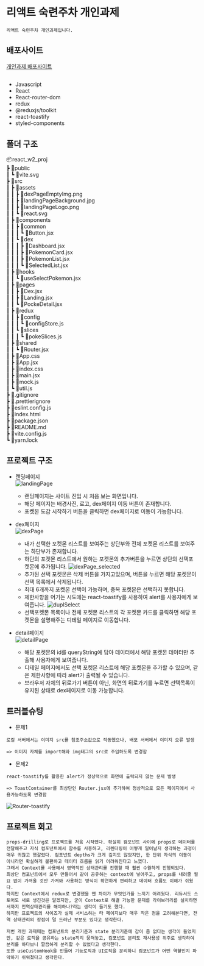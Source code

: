 # 리액트 숙련주차 개인과제
```
리액트 숙련주차 개인과제입니다.
```

## 배포사이트
[개인과제 배포사이트](https://react-w2-proj.vercel.app/)

##
- Javascript
- React
- React-router-dom
- redux
- @reduxjs/toolkit
- react-toastify
- styled-components

## 폴더 구조
📦react_w2_proj<br/>
┣ 📂public<br/>
┃ ┗ 📜vite.svg<br/>
┣ 📂src<br/>
┃ ┣ 📂assets<br/>
┃ ┃ ┣ 📜dexPageEmptyImg.png<br/>
┃ ┃ ┣ 📜landingPageBackground.jpg<br/>
┃ ┃ ┣ 📜landingPageLogo.png<br/>
┃ ┃ ┗ 📜react.svg<br/>
┃ ┣ 📂components<br/>
┃ ┃ ┣ 📂common<br/>
┃ ┃ ┃ ┗ 📜Button.jsx<br/>
┃ ┃ ┗ 📂dex<br/>
┃ ┃ ┃ ┣ 📜Dashboard.jsx<br/>
┃ ┃ ┃ ┣ 📜PokemonCard.jsx<br/>
┃ ┃ ┃ ┣ 📜PokemonList.jsx<br/>
┃ ┃ ┃ ┗ 📜SelectedList.jsx<br/>
┃ ┣ 📂hooks<br/>
┃ ┃ ┗ 📜useSelectPokemon.jsx<br/>
┃ ┣ 📂pages<br/>
┃ ┃ ┣ 📜Dex.jsx<br/>
┃ ┃ ┣ 📜Landing.jsx<br/>
┃ ┃ ┗ 📜PockeDetail.jsx<br/>
┃ ┣ 📂redux<br/>
┃ ┃ ┣ 📂config<br/>
┃ ┃ ┃ ┗ 📜configStore.js<br/>
┃ ┃ ┗ 📂slices<br/>
┃ ┃ ┃ ┗ 📜pokeSlices.js<br/>
┃ ┣ 📂shared<br/>
┃ ┃ ┗ 📜Router.jsx<br/>
┃ ┣ 📜App.css<br/>
┃ ┣ 📜App.jsx<br/>
┃ ┣ 📜index.css<br/>
┃ ┣ 📜main.jsx<br/>
┃ ┣ 📜mock.js<br/>
┃ ┗ 📜util.js<br/>
┣ 📜.gitignore<br/>
┣ 📜.prettierignore<br/>
┣ 📜eslint.config.js<br/>
┣ 📜index.html<br/>
┣ 📜package.json<br/>
┣ 📜README.md<br/>
┣ 📜vite.config.js<br/>
┗ 📜yarn.lock<br/>

## 프로젝트 구조
- 랜딩페이지<br/>
![landingPage](https://github.com/user-attachments/assets/f574be82-ec68-4c01-ac1c-dcbc037add26)
    - 랜딩페이지는 사이트 진입 시 처음 보는 화면입니다.
    - 해당 페이지는 배경사진, 로고, dex페이지 이동 버튼이 존재합니다.
    - 포켓몬 도감 시작하기 버튼을 클릭하면 dex페이지로 이동이 가능합니다.

- dex페이지<br/>
![dexPage](https://github.com/user-attachments/assets/98e25668-f1ac-4f01-a3c9-cbe2bc07fa35)
    - 내가 선택한 포켓몬 리스트를 보여주는 상단부와 전체 포켓몬 리스트를 보여주는 하단부가 존재합니다.
    - 하단의 포켓몬 리스트에서 원하는 포켓몬의 추가버튼을 누르면 상단의 선택포켓몬에 추가됩니다.
    ![dexPage_selected](https://github.com/user-attachments/assets/a89fec0d-4999-4a0e-955f-20047218e6e1)
    - 추가된 선택 포켓몬은 삭제 버튼을 가지고있으며, 버튼을 누르면 해당 포켓몬이 선택 목록에서 삭제됩니다.
    - 최대 6개까지 포켓몬 선택이 가능하며, 중복 포켓몬은 선택하지 못합니다.
    - 제한사항을 어기는 시도에는 react-toastify를 사용하여 alert를 사용자에게 보여줍니다.
    ![duplSelect](https://github.com/user-attachments/assets/a659d449-e9d2-4473-9b9a-f16f0a77cf47)
    - 선택포켓몬 목록이나 전체 포켓몬 리스트의 각 포켓몬 카드를 클릭하면 해당 포켓몬을 설명해주는 디테일 페이지로 이동합니다.

- detail페이지<br/>
![detailPage](https://github.com/user-attachments/assets/fd889205-e679-44d6-9d40-0b6448f1c73f)
    - 해당 포켓몬의 id를 queryString에 담아 데이터에서 해당 포켓몬 데이터만 추출해 사용자에게 보여줍니다.
    - 디테일 페이지에서도 선택 포켓몬 리스트에 해당 포켓몬을 추가할 수 있으며, 같은 제한사항에 따라 alert가 출력될 수 있습니다.
    - 브라우저 자체의 뒤로가기 버튼이 아닌, 화면의 뒤로가기를 누르면 선택목록이 유지된 상태로 dex페이지로 이동 가능합니다.

## 트러블슈팅
- 문제1
```
로컬 서버에서는 이미지 src를 참조주소값으로 작동했으나, 배포 서버에서 이미지 오류 발생

=> 이미지 자체를 import해와 img태그의 src로 주입하도록 변경함
```
- 문제2
```
react-toastify를 활용한 alert가 정상적으로 화면에 출력되지 않는 문제 발생

=> ToastContainer를 최상단인 Router.jsx에 추가하여 정상적으로 모든 페이지에서 사용가능하도록 변경함
```
![Router-toastify](https://github.com/user-attachments/assets/f49bdb1b-7a36-4c69-b22c-98cba71206a5)

## 프로젝트 회고
```
props-drilling로 프로젝트를 처음 시작했다. 확실히 컴포넌트 사이에 props로 데이터를 전달해주고 자식 컴포넌트에서 함수를 사용하고, 리렌더링이 어떻게 일어날지 생각하는 과정이 매우 귀찮고 헷갈렸다. 컴포넌트 depths가 크게 깊지도 않았지만, 한 단위 자식의 이동이 아니라면 확실하게 불편하고 데이터 흐름을 읽기 어려워진다고 느꼈다.
그래서 Context를 사용해서 영역적인 상태관리를 진행할 때 훨씬 수월하게 진행되었다.
최상단 컴포넌트에서 모두 만들어서 같이 공유하는 context에 넣어주고, props를 내려줄 필요 없이 가져올 것만 가져와 사용하는 방식이 확연하게 편리하고 데이터 흐름도 이해가 쉬웠다.
하지만 Context에서 redux로 변경했을 땐 차이가 무엇인가를 느끼기 어려웠다. 리듀서도 스토어도 새로 생긴것은 알겠지만, 굳이 Context로 해결 가능한 문제를 라이브러리를 설치하면서까지 전역상태관리를 해야하나?라는 생각이 들기도 했다.
하지만 프로젝트의 사이즈가 실제 서비스하는 타 페이지보다 매우 작은 점을 고려해본다면, 전역 상태관리의 장점이 덜 드러난 부분도 있다고 생각한다.

저번 개인 과제때는 컴포넌트의 분리기준과 state 분리기준에 감이 좀 없다는 생각이 들었지만, 같은 로직을 공유하는 state끼리 뭉쳐놓고, 컴포넌트 분리도 재사용성 위주로 생각하여 분리를 하다보니 깔끔하게 분리할 수 있었다고 생각한다.
또한 useCustomHook을 만들어 기능로직과 UI로직을 분리하니 컴포넌트가 어떤 역할인지 파악하기 쉬워졌다고 생각한다.
```